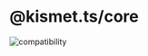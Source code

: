 # @kismet.ts/core

![compatibility](https://img.shields.io/badge/compatibility-browser/serverless-blue)
